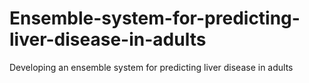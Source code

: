 # Ensemble-system-for-predicting-liver-disease-in-adults
Developing an ensemble system for predicting liver disease in adults
